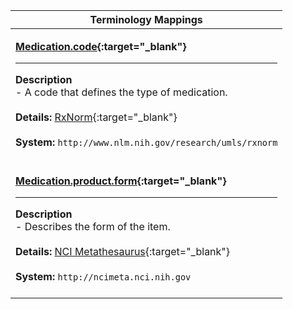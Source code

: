 |Terminology Mappings|
|---|
|<p>**[Medication.code](https://hl7.org/fhir/DSTU2/medication-definitions.html#Medication.code){:target="_blank"}**<hr>**Description**<br>- A code that defines the type of medication.<br><br>**Details:** [RxNorm](https://hl7.org/fhir/dstu2/rxnorm.html){:target="_blank"}<br><br>**System:** `http://www.nlm.nih.gov/research/umls/rxnorm`<br><br>|
|<p>**[Medication.product.form](https://hl7.org/fhir/DSTU2/medication-definitions.html#Medication.product.form){:target="_blank"}**<hr>**Description**<br>- Describes the form of the item.<br><br>**Details:** [NCI Metathesaurus](https://hl7.org/fhir/dstu2/ncimeta.html){:target="_blank"}<br><br>**System:** `http://ncimeta.nci.nih.gov`<br><br>|